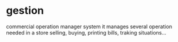 # gestion
commercial operation manager system
it manages several operation needed in a store 
selling, buying, printing bills, traking situations...
